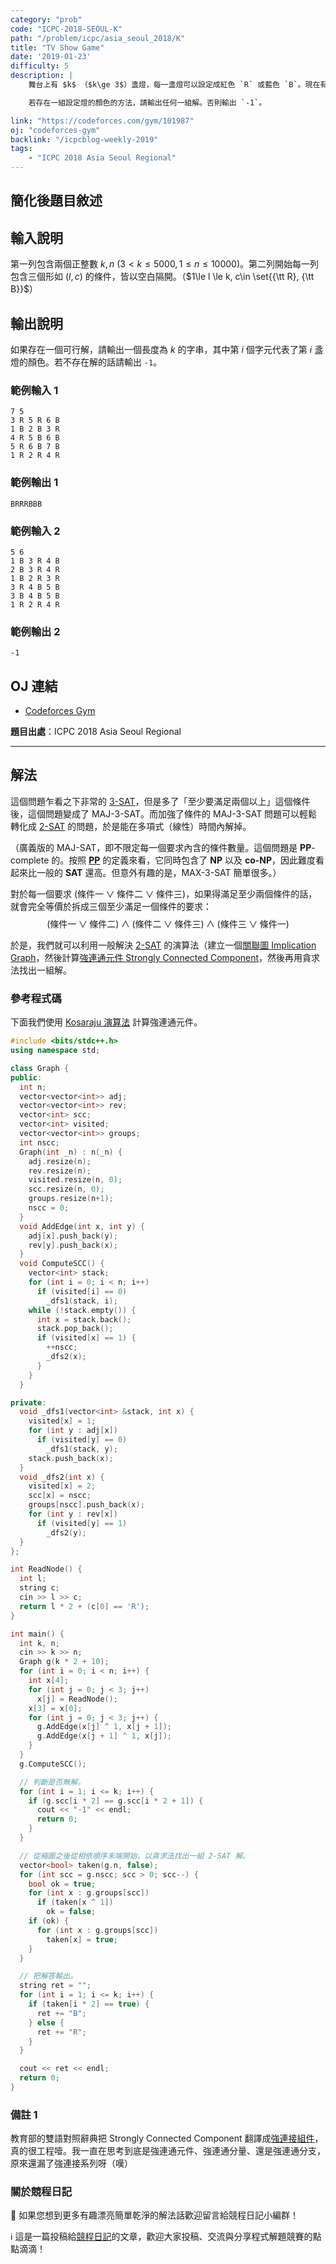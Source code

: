 ```yaml
---
category: "prob"
code: "ICPC-2018-SEOUL-K"
path: "/problem/icpc/asia_seoul_2018/K"
title: "TV Show Game"
date: '2019-01-23'
difficulty: 5
description: |
    舞台上有 $k$ （$k\ge 3$）盞燈，每一盞燈可以設定成紅色 `R` 或藍色 `B`。現在有 $n$ 個要求：每一個要求內容都包含三個條件，每個條件都以 $(l, c)$ 表示，代表第 $l$ 盞燈設定為顏色 $c$。只要滿足兩個以上的條件，就算滿足了該要求。

    若存在一組設定燈的顏色的方法，請輸出任何一組解。否則輸出 `-1`。

link: "https://codeforces.com/gym/101987"
oj: "codeforces-gym"
backlink: "/icpcblog-weekly-2019"
tags:
    - "ICPC 2018 Asia Seoul Regional"
---
```


## 簡化後題目敘述

<showvariable varname="description"></showvariable>

## 輸入說明

第一列包含兩個正整數 $k, n$ ($3 < k\le 5000, 1\le n\le 10000$)。第二列開始每一列包含三個形如 $(l, c)$ 的條件，皆以空白隔開。（$1\le l \le k, c\in \set{{\tt R}, {\tt B}}$）

## 輸出說明

如果存在一個可行解，請輸出一個長度為 $k$ 的字串，其中第 $i$ 個字元代表了第 $i$ 盞燈的顏色。若不存在解的話請輸出 `-1`。

### 範例輸入 1

```
7 5
3 R 5 R 6 B
1 B 2 B 3 R
4 R 5 B 6 B
5 R 6 B 7 B
1 R 2 R 4 R
```

### 範例輸出 1

```
BRRRBBB
```

### 範例輸入 2

```
5 6
1 B 3 R 4 B
2 B 3 R 4 R
1 B 2 R 3 R
3 R 4 B 5 B
3 B 4 B 5 B
1 R 2 R 4 R
```

### 範例輸出 2

```
-1
```

## OJ 連結

* [Codeforces Gym](https://codeforces.com/gym/101987)

**題目出處**：ICPC 2018 Asia Seoul Regional

---

## 解法

這個問題乍看之下非常的 [3-SAT](https://en.wikipedia.org/wiki/Boolean_satisfiability_problem)，但是多了「至少要滿足兩個以上」這個條件後，這個問題變成了 MAJ-3-SAT。而加強了條件的 MAJ-3-SAT 問題可以輕鬆轉化成 [2-SAT](https://en.wikipedia.org/wiki/2-satisfiability) 的問題，於是能在多項式（線性）時間內解掉。

（廣義版的 MAJ-SAT，即不限定每一個要求內含的條件數量。這個問題是 **PP**-complete 的。按照 [**PP**](https://en.wikipedia.org/wiki/PP_(complexity)) 的定義來看，它同時包含了 **NP** 以及 **co-NP**，因此難度看起來比一般的 **SAT** 還高。但意外有趣的是，MAX-3-SAT 簡單很多。）

對於每一個要求 $(\text{條件一} \lor \text{條件二}\lor\text{條件三})$，如果得滿足至少兩個條件的話，就會完全等價於拆成三個至少滿足一個條件的要求：
$$
(\text{條件一} \lor \text{條件二})\land (\text{條件二}\lor\text{條件三}) \land (\text{條件三}\lor\text{條件一})
$$

於是，我們就可以利用一般解決 [2-SAT](https://en.wikipedia.org/wiki/2-satisfiability) 的演算法（建立一個[關聯圖 Implication Graph](https://en.wikipedia.org/wiki/Implication_graph)，然後計算[強連通元件 Strongly Connected Component](https://en.wikipedia.org/wiki/Strongly_connected_component)，然後再用貪求法找出一組解。


### 參考程式碼

下面我們使用 [Kosaraju 演算法](https://en.wikipedia.org/wiki/Kosaraju%27s_algorithm) 計算強連通元件<footnote goto="1" show="備註1"></footnote>。

```cpp
#include <bits/stdc++.h>
using namespace std;

class Graph {
public:
  int n;
  vector<vector<int>> adj;
  vector<vector<int>> rev;
  vector<int> scc;
  vector<int> visited;
  vector<vector<int>> groups;
  int nscc;
  Graph(int _n) : n(_n) {
    adj.resize(n);
    rev.resize(n);
    visited.resize(n, 0);
    scc.resize(n, 0);
    groups.resize(n+1);
    nscc = 0;
  }
  void AddEdge(int x, int y) {
    adj[x].push_back(y);
    rev[y].push_back(x);
  }
  void ComputeSCC() {
    vector<int> stack;
    for (int i = 0; i < n; i++)
      if (visited[i] == 0)
        _dfs1(stack, i);
    while (!stack.empty()) {
      int x = stack.back();
      stack.pop_back();
      if (visited[x] == 1) {
        ++nscc;
        _dfs2(x);
      }
    }
  }

private:
  void _dfs1(vector<int> &stack, int x) {
    visited[x] = 1;
    for (int y : adj[x])
      if (visited[y] == 0)
        _dfs1(stack, y);
    stack.push_back(x);
  }
  void _dfs2(int x) {
    visited[x] = 2;
    scc[x] = nscc;
    groups[nscc].push_back(x);
    for (int y : rev[x])
      if (visited[y] == 1)
        _dfs2(y);
  }
};

int ReadNode() {
  int l;
  string c;
  cin >> l >> c;
  return l * 2 + (c[0] == 'R');
}

int main() {
  int k, n;
  cin >> k >> n;
  Graph g(k * 2 + 10);
  for (int i = 0; i < n; i++) {
    int x[4];
    for (int j = 0; j < 3; j++)
      x[j] = ReadNode();
    x[3] = x[0];
    for (int j = 0; j < 3; j++) {
      g.AddEdge(x[j] ^ 1, x[j + 1]);
      g.AddEdge(x[j + 1] ^ 1, x[j]);
    }
  }
  g.ComputeSCC();

  // 判斷是否無解。
  for (int i = 1; i <= k; i++) {
    if (g.scc[i * 2] == g.scc[i * 2 + 1]) {
      cout << "-1" << endl;
      return 0;
    }
  }

  // 從縮圖之後從相依順序末端開始，以貪求法找出一組 2-SAT 解。
  vector<bool> taken(g.n, false);
  for (int scc = g.nscc; scc > 0; scc--) {
    bool ok = true;
    for (int x : g.groups[scc])
      if (taken[x ^ 1])
        ok = false;
    if (ok) {
      for (int x : g.groups[scc])
        taken[x] = true;
    }
  }

  // 把解答輸出。
  string ret = "";
  for (int i = 1; i <= k; i++) {
    if (taken[i * 2] == true) {
      ret += "B";
    } else {
      ret += "R";
    }
  }

  cout << ret << endl;
  return 0;
}
```

### 備註 1<footnote here="1"></footnote>

教育部的雙語對照辭典把 Strongly Connected Component 翻譯成[強連接組件](http://terms.naer.edu.tw/detail/2426323/?index=2)，真的很工程噎。我一直在思考到底是強連通元件、強連通分量、還是強連通分支，原來還漏了強連接系列呀（嘆）

### 關於競程日記

🍅 如果您想到更多有趣漂亮簡單乾淨的解法話歡迎留言給競程日記小編群！

ℹ️ 這是一篇投稿給[競程日記](https://www.facebook.com/競程日記-1514973425463954/)的文章，歡迎大家投稿、交流與分享程式解題競賽的點點滴滴！